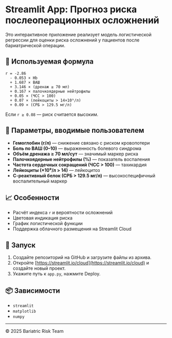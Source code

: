 # Streamlit App: Прогноз риска послеоперационных осложнений

Это интерактивное приложение реализует модель логистической регрессии для оценки риска осложнений у пациентов после бариатрической операции.

## 🔬 Используемая формула

```
r = -2.86 
  - 0.053 × Hb 
  + 1.687 × ВАШ 
  + 3.146 × (дренаж ≥ 70 мл) 
  + 0.167 × палочкоядерные нейтрофилы 
  + 0.05 × (ЧСС > 100) 
  + 0.07 × (лейкоциты > 14×10⁹/л)
  + 0.09 × (СРБ > 129.5 мг/л)
```

Если `r ≥ 0.08` — риск считается высоким.

## 🧾 Параметры, вводимые пользователем

- **Гемоглобин (г/л)** — снижение связано с риском кровопотери
- **Боль по ВАШ (0–10)** — выраженность болевого синдрома
- **Объём дренажа ≥ 70 мл/сут** — значимый маркер риска
- **Палочкоядерные нейтрофилы (%)** — показатель воспаления
- **Частота сердечных сокращений (ЧСС > 100)** — тахикардия
- **Лейкоциты (×10⁹/л > 14)** — лейкоцитоз
- **С-реактивный белок (СРБ > 129.5 мг/л)** — высокоспецифичный воспалительный маркер

## 📈 Особенности

- Расчёт индекса `r` и вероятности осложнений
- Цветовая индикация риска
- График логистической функции
- Поддержка облачного размещения на Streamlit Cloud

## 🚀 Запуск

1. Создайте репозиторий на GitHub и загрузите файлы из архива.
2. Откройте [https://streamlit.io/cloud](https://streamlit.io/cloud) и создайте новый проект.
3. Укажите путь к `app.py`, нажмите Deploy.

## 📦 Зависимости

- `streamlit`
- `matplotlib`
- `numpy`

---

© 2025 Bariatric Risk Team
